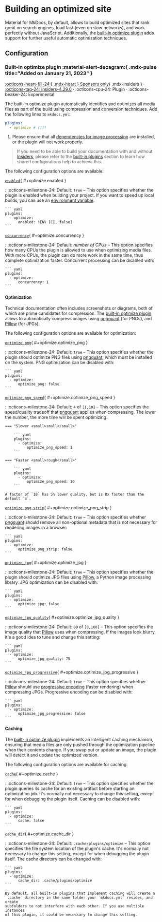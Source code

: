 # Building an optimized site

Material for MkDocs, by default, allows to build optimized sites that rank great
on search engines, load fast (even on slow networks), and work perfectly without
JavaScript. Additionally, the [built-in optimize plugin] adds support for
further useful automatic optimization techniques.

  [built-in optimize plugin]: #built-in-optimize-plugin

## Configuration

### Built-in optimize plugin :material-alert-decagram:{ .mdx-pulse title="Added on January 21, 2023" }

[:octicons-heart-fill-24:{ .mdx-heart } Sponsors only][Insiders]{ .mdx-insiders } ·
[:octicons-tag-24: insiders-4.29.0][Insiders] ·
:octicons-cpu-24: Plugin ·
:octicons-beaker-24: Experimental

The built-in optimize plugin automatically identifies and optimizes all media
files as part of the build using compression and conversion techniques. Add
the following lines to `mkdocs.yml`:

``` yaml
plugins:
  - optimize # (1)!
```

1.  Please ensure that all [dependencies for image processing] are installed,
    or the plugin will not work properly.

> If you need to be able to build your documentation with and without
> [Insiders], please refer to the [built-in plugins] section to learn how
> shared configurations help to achieve this.

The following configuration options are available:

[`enabled`](#+optimize.enabled){ #+optimize.enabled }

:   :octicons-milestone-24: Default: `true` – This option specifies whether
    the plugin is enabled when building your project. If you want to speed up
    local builds, you can use an [environment variable]:

    ``` yaml
    plugins:
      - optimize:
          enabled: !ENV [CI, false]
    ```

[`concurrency`](#+optimize.concurrency){ #+optimize.concurrency }

:   :octicons-milestone-24: Default: _number of CPUs_ – This option specifies
    how many CPUs the plugin is allowed to use when optimizing media files.
    With more CPUs, the plugin can do more work in the same time, thus complete
    optimization faster. Concurrent processing can be disabled with:

    ``` yaml
    plugins:
      - optimize:
          concurrency: 1
    ```

#### Optimization

Technical documentation often includes screenshots or diagrams, both of which
are prime candidates for compression. The [built-in optimize plugin] allows to
automatically compress images using [pngquant] (for PNGs), and [Pillow]
(for JPGs).

The following configuration options are available for optimization:

[`optimize_png`](#+optimize.optimize_png){ #+optimize.optimize_png }

:   :octicons-milestone-24: Default: `true` – This option specifies whether
    the plugin should optimize PNG files using [pngquant], which must be
    installed on the system. PNG optimization can be disabled with:

    ``` yaml
    plugins:
      - optimize:
          optimize_png: false
    ```

[`optimize_png_speed`](#+optimize.optimize_png_speed){ #+optimize.optimize_png_speed }

:   :octicons-milestone-24: Default: `4` of `[1,10]` – This option specifies the
    speed/quality tradeoff that [pngquant] applies when compressing. The lower
    the number, the more time will be spent optimizing:

    === "Slower <small>small</small>"

        ``` yaml
        plugins:
          - optimize:
              optimize_png_speed: 1
        ```

    === "Faster <small>rough</small>"

        ``` yaml
        plugins:
          - optimize:
              optimize_png_speed: 10
        ```

    A factor of `10` has 5% lower quality, but is 8x faster than the default `4`.

[`optimize_png_strip`](#+optimize.optimize_png_strip){ #+optimize.optimize_png_strip }

:   :octicons-milestone-24: Default: `true` – This option specifies whether
    [pngquant] should remove all non-optional metadata that is not necessary
    for rendering images in a browser:

    ``` yaml
    plugins:
      - optimize:
          optimize_png_strip: false
    ```

[`optimize_jpg`](#+optimize.optimize_jpg){ #+optimize.optimize_jpg }

:   :octicons-milestone-24: Default: `true` – This option specifies whether
    the plugin should optimize JPG files using [Pillow], a Python image
    processing library. JPG optimization can be disabled with:

    ``` yaml
    plugins:
      - optimize:
          optimize_jpg: false
    ```

[`optimize_jpg_quality`](#+optimize.optimize_jpg_quality){ #+optimize.optimize_jpg_quality }

:   :octicons-milestone-24: Default: `60` of `[0,100]` – This option specifies
    the image quality that [Pillow] uses when compressing. If the images look
    blurry, it's a good idea to tune and change this setting:

    ``` yaml
    plugins:
      - optimize:
          optimize_jpg_quality: 75
    ```

[`optimize_jpg_progressive`](#+optimize.optimize_jpg_progressive){ #+optimize.optimize_jpg_progressive }

:   :octicons-milestone-24: Default: `true` – This option specifies whether
    [Pillow] should use [progressive encoding] (faster rendering) when
    compressing JPGs. Progressive encoding can be disabled with:

    ``` yaml
    plugins:
      - optimize:
          optimize_jpg_progressive: false
    ```

  [Insiders]: ../insiders/index.md
  [built-in plugins]: ../insiders/getting-started.md#built-in-plugins
  [dependencies for image processing]: dependencies/image-processing.md
  [environment variable]: https://www.mkdocs.org/user-guide/configuration/#environment-variables
  [pngquant]: https://pngquant.org/
  [Pillow]: https://pillow.readthedocs.io/
  [progressive encoding]: https://medium.com/hd-pro/jpeg-formats-progressive-vs-baseline-73b3938c2339

#### Caching

The [built-in optimize plugin] implements an intelligent caching mechanism,
ensuring that media files are only pushed through the optimization pipeline when
their contents change. If you swap out or update an image, the plugin will
detect it and update the optimized version.

The following configuration options are available for caching:

[`cache`](#+optimize.cache){ #+optimize.cache }

:   :octicons-milestone-24: Default: `true` – This option specifies whether
    the plugin queries its cache for an existing artifact before starting an
    optimization job. It's normally not necessary to change this setting,
    except for when debugging the plugin itself. Caching can be disabled with:

    ``` yaml
    plugins:
      - optimize:
          cache: false
    ```

[`cache_dir`](#+optimize.cache_dir){ #+optimize.cache_dir }

:   :octicons-milestone-24: Default: `.cache/plugins/optimize` – This option
    specifies the file system location of the plugin's cache. It's normally not
    necessary to change this setting, except for when debugging the plugin
    itself. The cache directory can be changed with:

    ``` yaml
    plugins:
      - optimize:
          cache_dir: .cache/plugins/optimize
    ```

    By default, all built-in plugins that implement caching will create a
    `.cache` directory in the same folder your `mkdocs.yml` resides, and create
    subfolders to not interfere with each other. If you use multiple instances
    of this plugin, it could be necessary to change this setting.
